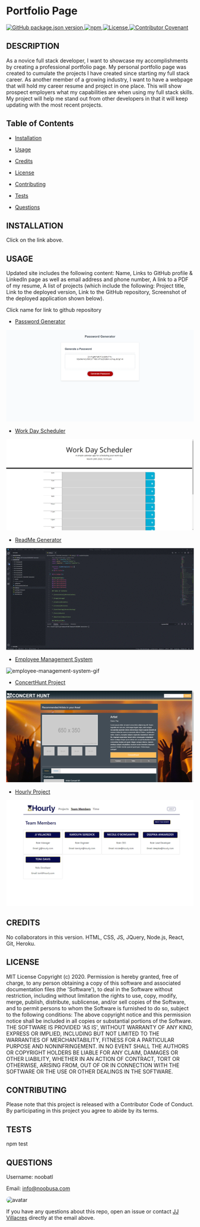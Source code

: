 
# Portfolio Page


[![GitHub package.json version](https://img.shields.io/github/package-json/v/noobatl/README-Generator?style=flat)](https://github.com/noobatl/README-Generator),[![npm](https://img.shields.io/npm/v/npm?style=flat)](https://www.npmjs.com/),[![License](https://img.shields.io/static/v1?label=License&message=MIT&color=brightgreen)](https://www.mit.edu/~amini/LICENSE.md),[![Contributor Covenant](https://img.shields.io/badge/Contributor%20Covenant-v2.0%20adopted-ff69b4.svg)](code_of_conduct.md)


## DESCRIPTION
 
As a novice full stack developer, I want to showcase my accomplishments by creating a professional portfolio page. 
My personal portfolio page was created to cumulate the projects I have created since starting my full stack career. 
As another member of a growing industry, I want to have a webpage that will hold my career resume and project in one place. 
This will show prospect employers what my capabilities are when using my full stack skills. 
My project will help me stand out from other developers in that it will keep updating with the most recent projects.   

## Table of Contents

* [Installation](#installation)

* [Usage](#usage)

* [Credits](#credits)

* [License](#License)

* [Contributing](#contributing)

* [Tests](#tests)

* [Questions](#questions)
      
## INSTALLATION

Click on the link above.

## USAGE

Updated site includes the following content: Name, Links to GitHub profile & LinkedIn page as well as email address and phone number, A link to a PDF of my resume, A list of projects (which include the following: Project title, Link to the deployed version, Link to the GitHub repository, Screenshot of the deployed application shown below).

Click name for link to github repository

* [Password Generator](https://github.com/noobatl/Password-Generator)

<img src="./assets/imgs/PassWordGen.png" alt="password-generator-thumb"/>

* [Work Day Scheduler](https://github.com/noobatl/Work-Day-Scheduler)

<img src="./assets/imgs/WorkDaySched.png" alt="work-day-scheduler-thumb"/>

* [ReadMe Generator](https://github.com/noobatl/README-Generator)

<img src="./assets/imgs/ezREADME.gif" alt="readme-generator-gif"/>

* [Employee Management System](https://github.com/noobatl/Employee-Management-System)

<img src="./assets/imgs/emsSample.gif" alt="employee-management-system-gif"/>

* [ConcertHunt Project](https://github.com/noobatl/concerthunt)
    
<img src="./assets/imgs/ConcertHuntWeb.png" alt="concert-hunt-thumb"/>

* [Hourly Project](https://github.com/noobatl/hourly-project)

<img src="./assets/imgs/hourly-project.jpg" alt="hourly-project-thumb"/>
  
## CREDITS

No collaborators in this version.
HTML, CSS, JS, JQuery, Node.js, React, Git, Heroku. 

  
## LICENSE

MIT License Copyright (c) 2020. Permission is hereby granted, free of charge, to any person obtaining a copy of this software and associated documentation files (the 'Software'), to deal in the Software without restriction, including without limitation the rights to use, copy, modify, merge, publish, distribute, sublicense, and/or sell copies of the Software, and to permit persons to whom the Software is furnished to do so, subject to the following conditions: The above copyright notice and this permission notice shall be included in all copies or substantial portions of the Software. THE SOFTWARE IS PROVIDED 'AS IS', WITHOUT WARRANTY OF ANY KIND, EXPRESS OR IMPLIED, INCLUDING BUT NOT LIMITED TO THE WARRANTIES OF MERCHANTABILITY, FITNESS FOR A PARTICULAR PURPOSE AND NONINFRINGEMENT. IN NO EVENT SHALL THE AUTHORS OR COPYRIGHT HOLDERS BE LIABLE FOR ANY CLAIM, DAMAGES OR OTHER LIABILITY, WHETHER IN AN ACTION OF CONTRACT, TORT OR OTHERWISE, ARISING FROM, OUT OF OR IN CONNECTION WITH THE SOFTWARE OR THE USE OR OTHER DEALINGS IN THE SOFTWARE.
  
## CONTRIBUTING

Please note that this project is released with a Contributor Code of Conduct. By participating in this project you agree to abide by its terms.
  
## TESTS

npm test

## QUESTIONS

Username: noobatl

Email: info@noobusa.com



<img src="https://avatars0.githubusercontent.com/u/60041697?v=4" alt="avatar" style="border-radius:16px" width="50" />

If you have any questions about this repo, open an issue or contact [JJ Villacres](https://github.com/noobatl) directly at the email above.
